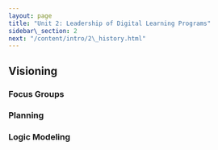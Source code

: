 ```yaml
---
layout: page
title: "Unit 2: Leadership of Digital Learning Programs"
sidebar\_section: 2
next: "/content/intro/2\_history.html"
---
```

## Visioning

### Focus Groups

### Planning

### Logic Modeling